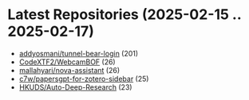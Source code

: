 # Latest Repositories (2025-02-15 .. 2025-02-17)

- [addyosmani/tunnel-bear-login](https://github.com/addyosmani/tunnel-bear-login) (201)
- [CodeXTF2/WebcamBOF](https://github.com/CodeXTF2/WebcamBOF) (26)
- [mallahyari/nova-assistant](https://github.com/mallahyari/nova-assistant) (26)
- [c7w/papersgpt-for-zotero-sidebar](https://github.com/c7w/papersgpt-for-zotero-sidebar) (25)
- [HKUDS/Auto-Deep-Research](https://github.com/HKUDS/Auto-Deep-Research) (23)
